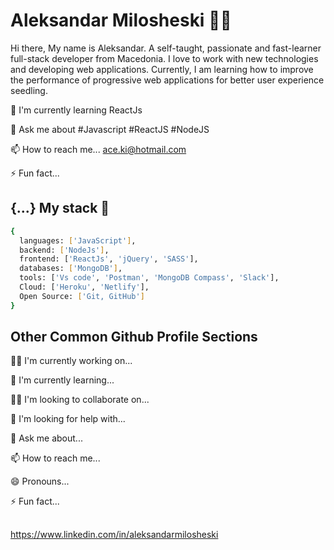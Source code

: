 
# Aleksandar Milosheski 👩‍💻
Hi there, My name is Aleksandar. A self-taught, passionate and fast-learner full-stack developer from Macedonia. I love to work with new technologies and developing web applications. Currently, I am learning how to improve the performance of progressive web applications for better user experience seedling.

🧠 I'm currently learning ReactJs

💬 Ask me about #Javascript #ReactJS #NodeJS

📫 How to reach me... ace.ki@hotmail.com

⚡️ Fun fact... 

## {...} My stack 🚀 


```bash
{
  languages: ['JavaScript'],
  backend: ['NodeJs'],
  frontend: ['ReactJs', 'jQuery', 'SASS'],
  databases: ['MongoDB'],
  tools: ['Vs code', 'Postman', 'MongoDB Compass', 'Slack'],
  Cloud: ['Heroku', 'Netlify'],
  Open Source: ['Git, GitHub']
}
```
## Other Common Github Profile Sections
👩‍💻 I'm currently working on...

🧠 I'm currently learning...

👯‍♀️ I'm looking to collaborate on...

🤔 I'm looking for help with...

💬 Ask me about...

📫 How to reach me...

😄 Pronouns...

⚡️ Fun fact...


## 

https://www.linkedin.com/in/aleksandarmilosheski


